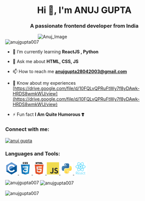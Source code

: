 <h1 align="center">Hi 👋, I'm ANUJ GUPTA</h1>
<h3 align="center">A passionate frontend developer from India</h3>
<img align="right" width="400" src="https://img.freepik.com/free-vector/hand-drawn-web-developers_23-2148819604.jpg" alt="Anuj_Image" />

<p align="left"> <img src="https://komarev.com/ghpvc/?username=anujgupta007&label=Profile%20views&color=0e75b6&style=flat" alt="anujgupta007" /> </p>

- 🌱 I’m currently learning **ReactJS , Python**

- 💬 Ask me about **HTML, CSS, JS**

- 📫 How to reach me **anujgupta28042003@gmail.com**

- 📄 Know about my experiences [https://drive.google.com/file/d/10FQLvQPRuFtWy7f8yDAwk-HRDS8wmkWU/view](https://drive.google.com/file/d/10FQLvQPRuFtWy7f8yDAwk-HRDS8wmkWU/view)

- ⚡ Fun fact **I Am Quite Humorous ❣️**

<h3 align="left">Connect with me:</h3>
<p align="left">
<a href="https://linkedin.com/in/anuj gupta" target="blank"><img align="center" src="https://raw.githubusercontent.com/rahuldkjain/github-profile-readme-generator/master/src/images/icons/Social/linked-in-alt.svg" alt="anuj gupta" height="30" width="40" /></a>
</p>

<h3 align="left">Languages and Tools:</h3>
<p align="left"> <a href="https://www.cprogramming.com/" target="_blank" rel="noreferrer"> <img src="https://raw.githubusercontent.com/devicons/devicon/master/icons/c/c-original.svg" alt="c" width="40" height="40"/> </a> <a href="https://www.w3schools.com/css/" target="_blank" rel="noreferrer"> <img src="https://raw.githubusercontent.com/devicons/devicon/master/icons/css3/css3-original-wordmark.svg" alt="css3" width="40" height="40"/> </a> <a href="https://www.w3.org/html/" target="_blank" rel="noreferrer"> <img src="https://raw.githubusercontent.com/devicons/devicon/master/icons/html5/html5-original-wordmark.svg" alt="html5" width="40" height="40"/> </a> <a href="https://developer.mozilla.org/en-US/docs/Web/JavaScript" target="_blank" rel="noreferrer"> <img src="https://raw.githubusercontent.com/devicons/devicon/master/icons/javascript/javascript-original.svg" alt="javascript" width="40" height="40"/> </a> <a href="https://www.python.org" target="_blank" rel="noreferrer"> <img src="https://raw.githubusercontent.com/devicons/devicon/master/icons/python/python-original.svg" alt="python" width="40" height="40"/> </a> <a href="https://reactjs.org/" target="_blank" rel="noreferrer"> <img src="https://raw.githubusercontent.com/devicons/devicon/master/icons/react/react-original-wordmark.svg" alt="react" width="40" height="40"/> </a> </p>

<p><img align="left" src="https://github-readme-stats.vercel.app/api/top-langs?username=anujgupta007&show_icons=true&locale=en&layout=compact" alt="anujgupta007" /></p>

<p>&nbsp;<img align="center" src="https://github-readme-stats.vercel.app/api?username=anujgupta007&show_icons=true&locale=en" alt="anujgupta007" /></p>

<p><img align="center" src="https://github-readme-streak-stats.herokuapp.com/?user=anujgupta007&" alt="anujgupta007" /></p>
